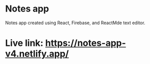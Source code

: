 # Notes app

Notes app created using React, Firebase, and ReactMde text editor.

# Live link: https://notes-app-v4.netlify.app/
